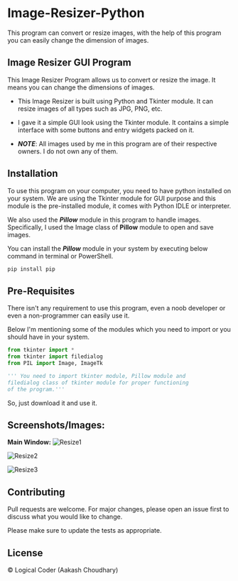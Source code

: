 # Image-Resizer-Python
This program can convert or resize images, with the help of this program you can easily change the dimension of images.

## Image Resizer GUI Program 

This Image Resizer Program allows us to convert or resize the image. It means you can change the dimensions of images.

- This Image Resizer is built using Python and Tkinter module. It can resize images of all types such as JPG, PNG, etc.

- I gave it a simple GUI look using the Tkinter module. It contains a simple interface with some buttons and entry widgets packed on it.

- ***NOTE***: All images used by me in this program are of their respective owners. I do not own any of them.

## Installation

To use this program on your computer, you need to have python installed on your system. We are using the Tkinter module for GUI purpose and this module is the pre-installed module, it comes with Python IDLE or interpreter. 

We also used the ***Pillow*** module in this program to handle images. Specifically, I used the Image class of **Pillow** module to open and save images.

You can install the ***Pillow*** module in your system by executing below command in terminal or PowerShell.

```bash
pip install pip
```

## Pre-Requisites

There isn't any requirement to use this program, even a noob developer or even a non-programmer can easily use it.

Below I'm mentioning some of the modules which you need to import or you should have in your system.

```python
from tkinter import *
from tkinter import filedialog
from PIL import Image, ImageTk

''' You need to import tkinter module, Pillow module and 
filedialog class of tkinter module for proper functioning 
of the program.'''
```

So, just download it and use it.


## Screenshots/Images:

**Main Window:** ![Resize1](https://user-images.githubusercontent.com/50060952/84591164-e7a69d80-ae59-11ea-8c52-5a68d88c0cd0.jpg)

![Resize2](https://user-images.githubusercontent.com/50060952/84591165-ea08f780-ae59-11ea-970c-05404a4e4022.jpg)

![Resize3](https://user-images.githubusercontent.com/50060952/84591167-eaa18e00-ae59-11ea-9622-d19d3e763c2c.jpg)


## Contributing
Pull requests are welcome. For major changes, please open an issue first to discuss what you would like to change.

Please make sure to update the tests as appropriate.

## License
&copy; Logical Coder (Aakash Choudhary)
